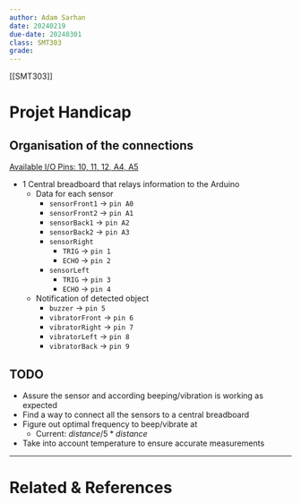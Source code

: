 ```yaml
---
author: Adam Sarhan
date: 20240219
due-date: 20240301
class: SMT303
grade:
---
```

[[SMT303]]
# Projet Handicap
## Organisation of the connections
<u>Available I/O Pins: 10, 11, 12, A4, A5</u>
- 1 Central breadboard that relays information to the Arduino
	- Data for each sensor
		- `sensorFront1` → `pin A0`
		- `sensorFront2` → `pin A1`
		- `sensorBack1` → `pin A2`
		- `sensorBack2` → `pin A3`
		- `sensorRight`
			- `TRIG` → `pin 1`
			- `ECHO` → `pin 2`
		- `sensorLeft`
			- `TRIG` → `pin 3`
			- `ECHO` → `pin 4`
	- Notification of detected object
		- `buzzer` → `pin 5`
		- `vibratorFront` → `pin 6`
		- `vibratorRight` → `pin 7`
		- `vibratorLeft` → `pin 8`
		- `vibratorBack` → `pin 9`

## TODO
- Assure the sensor and according beeping/vibration is working as expected
- Find a way to connect all the sensors to a central breadboard
- Figure out optimal frequency to beep/vibrate at
	- Current: $distance/5 * distance$
- Take into account temperature to ensure accurate measurements

---
# Related & References